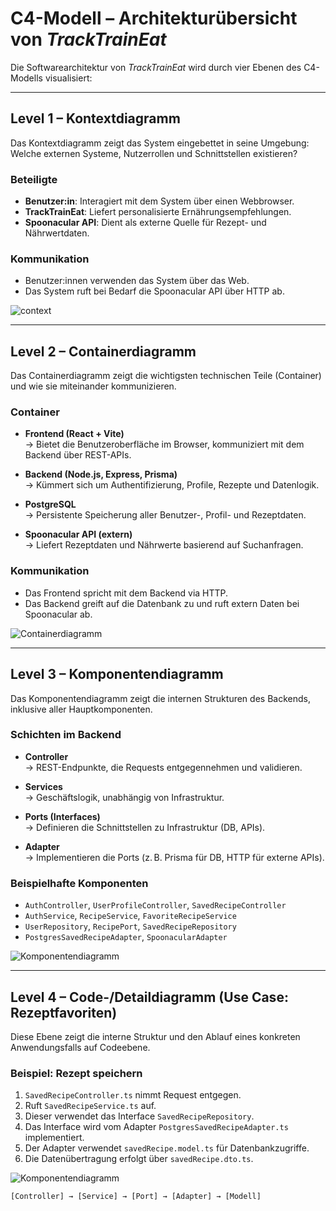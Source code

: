 # C4-Modell – Architekturübersicht von _TrackTrainEat_

Die Softwarearchitektur von _TrackTrainEat_ wird durch vier Ebenen des C4-Modells visualisiert:

---

## Level 1 – Kontextdiagramm

Das Kontextdiagramm zeigt das System eingebettet in seine Umgebung:  
Welche externen Systeme, Nutzerrollen und Schnittstellen existieren?

### Beteiligte

- **Benutzer:in**: Interagiert mit dem System über einen Webbrowser.
- **TrackTrainEat**: Liefert personalisierte Ernährungsempfehlungen.
- **Spoonacular API**: Dient als externe Quelle für Rezept- und Nährwertdaten.

### Kommunikation

- Benutzer:innen verwenden das System über das Web.
- Das System ruft bei Bedarf die Spoonacular API über HTTP ab.

![context](img/SystemContextC4.png)

---

## Level 2 – Containerdiagramm

Das Containerdiagramm zeigt die wichtigsten technischen Teile (Container) und wie sie miteinander kommunizieren.

### Container

- **Frontend (React + Vite)**  
  → Bietet die Benutzeroberfläche im Browser, kommuniziert mit dem Backend über REST-APIs.

- **Backend (Node.js, Express, Prisma)**  
  → Kümmert sich um Authentifizierung, Profile, Rezepte und Datenlogik.

- **PostgreSQL**  
  → Persistente Speicherung aller Benutzer-, Profil- und Rezeptdaten.

- **Spoonacular API (extern)**  
  → Liefert Rezeptdaten und Nährwerte basierend auf Suchanfragen.

### Kommunikation

- Das Frontend spricht mit dem Backend via HTTP.
- Das Backend greift auf die Datenbank zu und ruft extern Daten bei Spoonacular ab.

![Containerdiagramm](img/ContainerC4.png)

---

## Level 3 – Komponentendiagramm

Das Komponentendiagramm zeigt die internen Strukturen des Backends, inklusive aller Hauptkomponenten.

### Schichten im Backend

- **Controller**  
  → REST-Endpunkte, die Requests entgegennehmen und validieren.

- **Services**  
  → Geschäftslogik, unabhängig von Infrastruktur.

- **Ports (Interfaces)**  
  → Definieren die Schnittstellen zu Infrastruktur (DB, APIs).

- **Adapter**  
  → Implementieren die Ports (z. B. Prisma für DB, HTTP für externe APIs).

### Beispielhafte Komponenten

- `AuthController`, `UserProfileController`, `SavedRecipeController`
- `AuthService`, `RecipeService`, `FavoriteRecipeService`
- `UserRepository`, `RecipePort`, `SavedRecipeRepository`
- `PostgresSavedRecipeAdapter`, `SpoonacularAdapter`

![Komponentendiagramm](img/ComponentC4.png)

---

## Level 4 – Code-/Detaildiagramm (Use Case: Rezeptfavoriten)

Diese Ebene zeigt die interne Struktur und den Ablauf eines konkreten Anwendungsfalls auf Codeebene.

### Beispiel: Rezept speichern

1. `SavedRecipeController.ts` nimmt Request entgegen.
2. Ruft `SavedRecipeService.ts` auf.
3. Dieser verwendet das Interface `SavedRecipeRepository`.
4. Das Interface wird vom Adapter `PostgresSavedRecipeAdapter.ts` implementiert.
5. Der Adapter verwendet `savedRecipe.model.ts` für Datenbankzugriffe.
6. Die Datenübertragung erfolgt über `savedRecipe.dto.ts`.

![Komponentendiagramm](img/CodeEbeneC4.png)

```text
[Controller] → [Service] → [Port] → [Adapter] → [Modell]
```